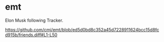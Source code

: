# emt
Elon Musk following Tracker.

https://github.com/cmj/emt/blob/ed5d0bd8c352a45d7228911624bcc15d8fcd915b/friends.diff#L1-L50
